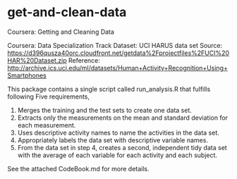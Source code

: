 # get-and-clean-data
Coursera: Getting and Cleaning Data

Coursera: Data Specialization Track
Dataset: UCI HARUS data set
Source: https://d396qusza40orc.cloudfront.net/getdata%2Fprojectfiles%2FUCI%20HAR%20Dataset.zip
Reference: http://archive.ics.uci.edu/ml/datasets/Human+Activity+Recognition+Using+Smartphones

This package contains a single script called run_analysis.R that fulfills following Five requirements,

1. Merges the training and the test sets to create one data set.
2. Extracts only the measurements on the mean and standard deviation for each measurement. 
3. Uses descriptive activity names to name the activities in the data set.
4. Appropriately labels the data set with descriptive variable names. 
5. From the data set in step 4, creates a second, independent tidy data set with the average 
   of each variable for each activity and each subject.
   
See the attached CodeBook.md for more details.


